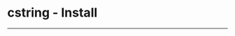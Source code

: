 # cstring - Install <!-- omit in toc -->


----


<!-- ########################### end of file ########################### -->


